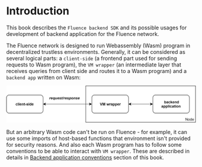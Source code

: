 # Introduction

This book describes the `Fluence backend SDK` and its possible usages for development of backend application for the Fluence network.

The Fluence network is designed to run Webassembly (Wasm) program in decentralized trustless environments. Generally, it can be considered as several logical parts: a `client-side` (a frontend part used for sending requests to Wasm program), the `VM wrapper` (an intermediate layer that receives queries from client side and routes it to a Wasm program) and a `backend app` written on Wasm:

<p align="center">
  <img src="images/arch_overview.png" alt="Fluence arch overview" width="606px"/>
</p>

But an arbitrary Wasm code can't be run on Fluence - for example, it can use some imports of host-based functions that environment isn't provided for security reasons. And also each Wasm program has to follow some conventions to be able to interact with `VM wrapper`. These are described in details in [Backend application conventions](app_convention.md) section of this book.

